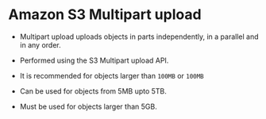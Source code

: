# Amazon S3 Multipart upload

- Multipart upload uploads objects in parts independently, in a parallel and in any order.

- Performed using the S3 Multipart upload API.

- It is recommended for objects larger than `100MB` or `100MB`

- Can be used for objects from 5MB upto 5TB.

- Must be used for objects larger than 5GB.